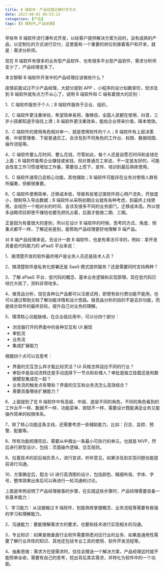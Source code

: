 ```yaml
---
title: B 端软件：产品经理正确打开方式
date: 2023-08-02 09:53:13
categories: [产品]
tags: [B 端软件,产品经理]
---
```


早些年 B 端软件流行瀑布式开发，以给客户提供解决方案为目的，没有成熟的产品，以定制化的方式进行交付，这里面有一个重要的岗位衔接着客户和开发，就是：需求分析师。
<!--more-->
现在 B 端软件有很多的业务型产品软件、也有很多平台型产品软件，需求分析师变少了，产品经理变多了。

本文聊聊 B 端软件开发中的产品经理应该做些什么？

疫情前面试过不少产品经理，大部分提到 APP 、小程序的设计如数家珍，但涉及到 B 端软件就有点力不从心了，说明 B 端软件和 C 端有着很大的区别：

1、C 端软件服务于个人；B 端软件服务于企业、组织。

2、C  端软件更注重体验，希望简单易用，像微信，全国人民都在使用、抖音，三岁小孩都知道手指往上滑；B 端软件更注重效率，能给企业带来价值，降本增效。

3、C 端软件的使用角色相对单一，就是使用软件的个人；B 端软件有上层决策者、中层管理者、下层普通员工，会涉及到不同角色的工作台、权限、数据视图、操作流程等。

4、C 端软件要么花时间、要么花钱，尽管如此，每个人还是自愿花时间和金钱在上面；B 端软件能帮企业赚钱或省钱，但对普通员工来说，不一定是友好的，可能会改变工作习惯或增加工作量，需要自上而下，宣传、培训到最后熟练使用。

5、C 端软件通常凸显核心功能，其他辅助；B 端软件可能存在业务对使用人群有所偏重，但都很重要。

6、C 端软件使用简单，迁移成本低，导致有些笔记类软件担心用户流失，开放度小，限制导入导出数据；B 端软件从采购初期企业就有各种考虑，到最终上线使用，会经历一个相对长的时间、会涉及很多不同的业务部门，迁移成本高。所以很多战略项目即使不赚钱也要先把坑占着，后面才能做二期、三期。

正是因为有着很大的差别，所以在设计 B 端软件的时候，思考的方式、角度、侧重点都不一样，了解这些差别，能帮助产品经理更好地理解 B 端产品。

对 B 端产品经理来说，去设计一款 B 端软件，也是有章法可寻的，例如：拿开发具备低代码能力的  aPaaS  平台来说：

1、搞清楚开发的软件最终用户是业务人员还是技术人员？

2、搞清楚软件是私有化部署还是  SaaS  模式提供服务？还是需要同时支持两种？

3、了解  aPaaS  平台、低代码的概念、基本业务逻辑和实现原理，现在低代码已经烂大街了，资料非常地多。

4、做竞品分析，现在各种云产品都可以注册试用，即使有些付费功能不能用，也可以通过帮助文档了解功能详情和设计思路。做竞品分析的目的不是去抄功能，而是结合软件的最终目标，提升自己对业务的理解。

5、理清核心功能脉络，在企业级应用中，可以分四个部分：

* 浏览器打开的界面中的各种交互和 UI 展现
* 审批流
* 业务流
* 集成扩展能力

根据四个点可以去思考：

* 界面的交互怎么样才能比较灵活？UI  风格怎样适应不同的行业？
* 审批中是自动流转还是手动选择下一节点和处理人？审批是独立挂载还是和数据模型集成在一起？
* 业务流的触发点有哪些？界面的交互和业务流怎么高效结合？
* 需要具备哪些扩展能力？

6、上面提到了在 B 端软件中有高层、中层、底层不同的角色，不同的角色看到的工作台不一样、数据不一样、功能菜单、按钮不一样，需要设计既能满足业务又能操作简单的权限体系。

7、除了核心功能这条主线，还需要考虑一些辅助能力，比如：日志、监控、预警、配置等。

8、所有功能梳理完后，需要从中摘出一条最小可执行的单元，也就是  MVP，然后进行原型设计，包括：页面操作逻辑、交互规则。

9、拉着技术的前后端负责人，进行宣讲，听听意见，如果涉及到实现问题也能提前进行沟通。

10、方案确定后，配合 UI 进行高清图的设计，包括颜色、精细布局、字体、字号，整体效果出来后可以再进行一轮沟通和讨论。

上面是举例说明了产品经理做事的步骤，在实践这些步骤时，产品经理需要具备一些基本能力：

1、学习能力：从没接触过 B 端软件，到能熟练掌握概念、业务流程等需要有极强的学习和理解能力。

2、沟通能力：要能理解需求方的要求，也要和技术进行实现相关的沟通。

3、专业知识：如果是做垂直行业软件需要熟悉对应行业的业务、如果是通用性需要了解行业共性的知识、其他还包括专业工具的使用、软件开发流程等。

4、抽象思维：需求方在提需求时，往往会赠送一个解决方案，产品经理这时就不能照单全收，需要有自己的思考，挖出背后真实需求，并转化为软件中的一个功能。
